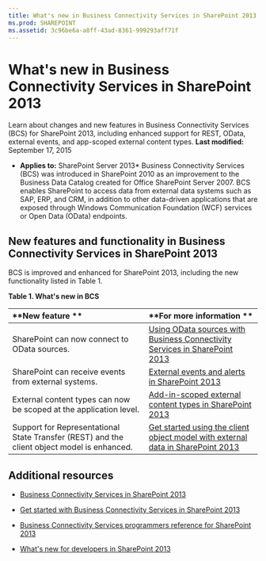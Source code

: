 ```yaml
---
title: What's new in Business Connectivity Services in SharePoint 2013
ms.prod: SHAREPOINT
ms.assetid: 3c96be6a-a8ff-43ad-8361-999293aff71f
---
```



# What's new in Business Connectivity Services in SharePoint 2013
Learn about changes and new features in Business Connectivity Services (BCS) for SharePoint 2013, including enhanced support for REST, OData, external events, and app-scoped external content types. 
 **Last modified:** September 17, 2015
  
    
    

 * **Applies to:** SharePoint Server 2013* 
Business Connectivity Services (BCS) was introduced in SharePoint 2010 as an improvement to the Business Data Catalog created for Office SharePoint Server 2007. BCS enables SharePoint to access data from external data systems such as SAP, ERP, and CRM, in addition to other data-driven applications that are exposed through Windows Communication Foundation (WCF) services or Open Data (OData) endpoints. 
  
    
    


## New features and functionality in Business Connectivity Services in SharePoint 2013
<a name="SP15whatsnewBCS_newfeatures"> </a>

BCS is improved and enhanced for SharePoint 2013, including the new functionality listed in Table 1. 
  
    
    

**Table 1. What's new in BCS**


|**New feature **|**For more information **|
|:-----|:-----|
|SharePoint can now connect to OData sources. | [Using OData sources with Business Connectivity Services in SharePoint 2013](using-odata-sources-with-business-connectivity-services-in-sharepoint-2013.md)|
|SharePoint can receive events from external systems. | [External events and alerts in SharePoint 2013](external-events-and-alerts-in-sharepoint-2013.md)|
|External content types can now be scoped at the application level. | [Add-in-scoped external content types in SharePoint 2013](add-in-scoped-external-content-types-in-sharepoint-2013.md)|
|Support for Representational State Transfer (REST) and the client object model is enhanced. | [Get started using the client object model with external data in SharePoint 2013](get-started-using-the-client-object-model-with-external-data-in-sharepoint-2013.md)|
   

## Additional resources
<a name="SP15whatsnewBCS_addresources"> </a>


-  [Business Connectivity Services in SharePoint 2013](business-connectivity-services-in-sharepoint-2013.md)
    
  
-  [Get started with Business Connectivity Services in SharePoint 2013](get-started-with-business-connectivity-services-in-sharepoint-2013.md)
    
  
-  [Business Connectivity Services programmers reference for SharePoint 2013](business-connectivity-services-programmers-reference-for-sharepoint-2013.md)
    
  
-  [What's new for developers in SharePoint 2013](what’s-new-for-developers-in-sharepoint-2013.md)
    
  

